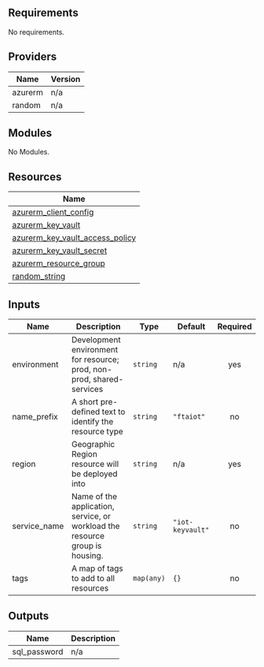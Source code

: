 ## Requirements

No requirements.

## Providers

| Name | Version |
|------|---------|
| azurerm | n/a |
| random | n/a |

## Modules

No Modules.

## Resources

| Name |
|------|
| [azurerm_client_config](https://registry.terraform.io/providers/hashicorp/azurerm/latest/docs/data-sources/client_config) |
| [azurerm_key_vault](https://registry.terraform.io/providers/hashicorp/azurerm/latest/docs/resources/key_vault) |
| [azurerm_key_vault_access_policy](https://registry.terraform.io/providers/hashicorp/azurerm/latest/docs/resources/key_vault_access_policy) |
| [azurerm_key_vault_secret](https://registry.terraform.io/providers/hashicorp/azurerm/latest/docs/resources/key_vault_secret) |
| [azurerm_resource_group](https://registry.terraform.io/providers/hashicorp/azurerm/latest/docs/resources/resource_group) |
| [random_string](https://registry.terraform.io/providers/hashicorp/random/latest/docs/resources/string) |

## Inputs

| Name | Description | Type | Default | Required |
|------|-------------|------|---------|:--------:|
| environment | Development environment for resource; prod, non-prod, shared-services | `string` | n/a | yes |
| name\_prefix | A short pre-defined text to identify the resource type | `string` | `"ftaiot"` | no |
| region | Geographic Region resource will be deployed into | `string` | n/a | yes |
| service\_name | Name of the application, service, or workload the resource group is housing. | `string` | `"iot-keyvault"` | no |
| tags | A map of tags to add to all resources | `map(any)` | `{}` | no |

## Outputs

| Name | Description |
|------|-------------|
| sql\_password | n/a |